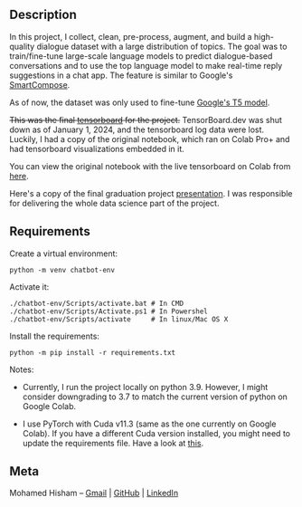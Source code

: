 
## Description

In this project, I collect, clean, pre-process, augment, and build a high-quality dialogue dataset with a large distribution of topics.
The goal was to train/fine-tune large-scale language models to predict dialogue-based conversations and to use the top language model to make real-time reply suggestions in a chat app. The feature is similar to Google's [SmartCompose](https://ai.googleblog.com/2018/05/smart-compose-using-neural-networks-to.html).

As of now, the dataset was only used to fine-tune [Google's T5 model](https://ai.googleblog.com/2020/02/exploring-transfer-learning-with-t5.html). 

~~This was the final [tensorboard](https://tensorboard.dev/experiment/AK2Q5596RxC32lzooQVGSA/#scalars) for the project.~~ TensorBoard.dev was shut down as of January 1, 2024, and the tensorboard log data were lost. Luckily, I had a copy of the original notebook, which ran on Colab Pro+ and had tensorboard visualizations embedded in it.

You can view the original notebook with the live tensorboard on Colab from [here](https://colab.research.google.com/drive/12s7ArkjW9IumtCK17raKZhRzaBHtGczK?usp=sharing).

Here's a copy of the final graduation project [presentation](https://docs.google.com/presentation/d/1q0D84YZLrT0_jbr7zmd1Ta6JfqEQ23fmjqXfbdTpjFI/edit?usp=sharing). I was responsible for delivering the whole data science part of the project.


## Requirements

Create a virtual environment:

```
python -m venv chatbot-env
```

Activate it:
```
./chatbot-env/Scripts/activate.bat # In CMD
./chatbot-env/Scripts/Activate.ps1 # In Powershel
./chatbot-env/Scripts/activate     # In linux/Mac OS X
```

Install the requirements:
```
python -m pip install -r requirements.txt
```

Notes:

 - Currently, I run the project locally on python 3.9. However, I might consider downgrading to 3.7 to match the current version of python on Google Colab.
 
 - I use PyTorch with Cuda v11.3 (same as the one currently on Google Colab). If you have a different Cuda version installed, you might need to update the requirements file. Have a look at [this](https://pytorch.org/get-started/locally/).


## Meta

Mohamed Hisham – [Gmail](mailto:Mohamed00Hisham@Gmail.com) | [GitHub](https://github.com/Mhmd-Hisham) | [LinkedIn](https://www.linkedin.com/in/Mhmd-Hisham/)


